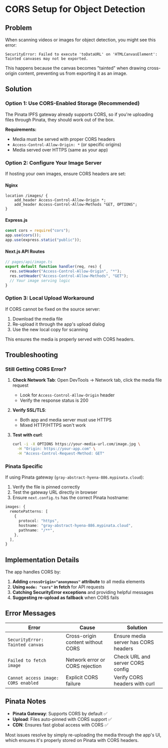 # CORS Setup for Object Detection

## Problem

When scanning videos or images for object detection, you might see this error:

```
SecurityError: Failed to execute 'toDataURL' on 'HTMLCanvasElement':
Tainted canvases may not be exported.
```

This happens because the canvas becomes "tainted" when drawing cross-origin content, preventing us from exporting it as an image.

## Solution

### Option 1: Use CORS-Enabled Storage (Recommended)

The Pinata IPFS gateway already supports CORS, so if you're uploading files through Pinata, they should work out of the box.

**Requirements:**

- Media must be served with proper CORS headers
- `Access-Control-Allow-Origin: *` (or specific origins)
- Media served over HTTPS (same as your app)

### Option 2: Configure Your Image Server

If hosting your own images, ensure CORS headers are set:

#### Nginx

```nginx
location /images/ {
    add_header Access-Control-Allow-Origin *;
    add_header Access-Control-Allow-Methods "GET, OPTIONS";
}
```

#### Express.js

```javascript
const cors = require("cors");
app.use(cors());
app.use(express.static("public"));
```

#### Next.js API Routes

```typescript
// pages/api/image.ts
export default function handler(req, res) {
  res.setHeader("Access-Control-Allow-Origin", "*");
  res.setHeader("Access-Control-Allow-Methods", "GET");
  // Your image serving logic
}
```

### Option 3: Local Upload Workaround

If CORS cannot be fixed on the source server:

1. Download the media file
2. Re-upload it through the app's upload dialog
3. Use the new local copy for scanning

This ensures the media is properly served with CORS headers.

## Troubleshooting

### Still Getting CORS Error?

1. **Check Network Tab**: Open DevTools → Network tab, click the media file request

   - Look for `Access-Control-Allow-Origin` header
   - Verify the response status is 200

2. **Verify SSL/TLS**:

   - Both app and media server must use HTTPS
   - Mixed HTTP/HTTPS won't work

3. **Test with curl**:
   ```bash
   curl -i -X OPTIONS https://your-media-url.com/image.jpg \
     -H "Origin: https://your-app.com" \
     -H "Access-Control-Request-Method: GET"
   ```

### Pinata Specific

If using Pinata gateway (`gray-abstract-hyena-886.mypinata.cloud`):

1. Verify the file is pinned correctly
2. Test the gateway URL directly in browser
3. Ensure `next.config.ts` has the correct Pinata hostname:

```typescript
images: {
  remotePatterns: [
    {
      protocol: "https",
      hostname: "gray-abstract-hyena-886.mypinata.cloud",
      pathname: "/**",
    },
  ],
}
```

## Implementation Details

The app handles CORS by:

1. **Adding `crossOrigin="anonymous"` attribute** to all media elements
2. **Using `mode: "cors"` in fetch** for API requests
3. **Catching SecurityError exceptions** and providing helpful messages
4. **Suggesting re-upload as fallback** when CORS fails

## Error Messages

| Error                               | Cause                             | Solution                             |
| ----------------------------------- | --------------------------------- | ------------------------------------ |
| `SecurityError: Tainted canvas`     | Cross-origin content without CORS | Ensure media server has CORS headers |
| `Failed to fetch image`             | Network error or CORS rejection   | Check URL and server CORS config     |
| `Cannot access image: CORS enabled` | Explicit CORS failure             | Verify CORS headers with curl        |

## Pinata Notes

- **Pinata Gateway**: Supports CORS by default ✅
- **Upload**: Files auto-pinned with CORS support ✅
- **CDN**: Ensures fast global access with CORS ✅

Most issues resolve by simply re-uploading the media through the app's UI, which ensures it's properly stored on Pinata with CORS headers.
